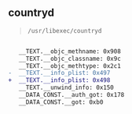 ## countryd

> `/usr/libexec/countryd`

```diff

   __TEXT.__objc_methname: 0x908
   __TEXT.__objc_classname: 0x9c
   __TEXT.__objc_methtype: 0x2c1
-  __TEXT.__info_plist: 0x497
+  __TEXT.__info_plist: 0x498
   __TEXT.__unwind_info: 0x150
   __DATA_CONST.__auth_got: 0x178
   __DATA_CONST.__got: 0xb0

```
